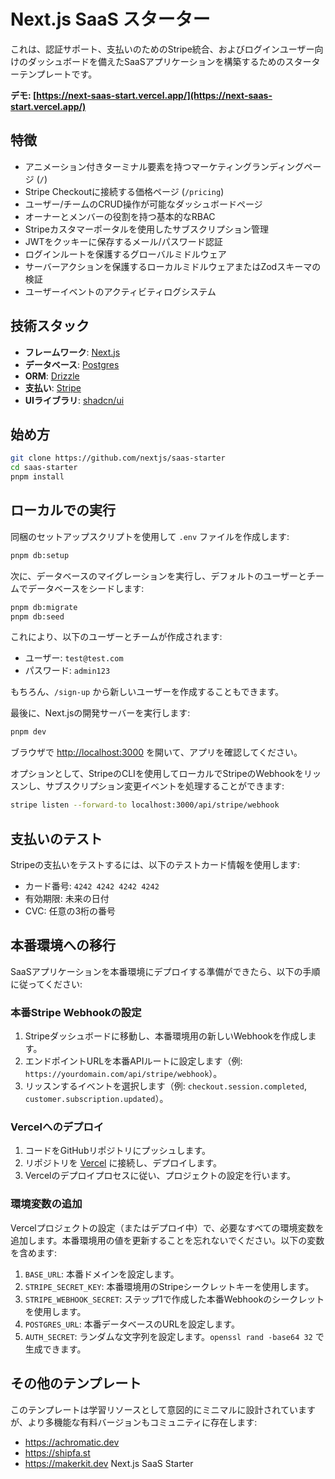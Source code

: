 # Next.js SaaS スターター

これは、認証サポート、支払いのためのStripe統合、およびログインユーザー向けのダッシュボードを備えたSaaSアプリケーションを構築するためのスターターテンプレートです。

**デモ: [https://next-saas-start.vercel.app/](https://next-saas-start.vercel.app/)**

## 特徴

- アニメーション付きターミナル要素を持つマーケティングランディングページ (`/`)
- Stripe Checkoutに接続する価格ページ (`/pricing`)
- ユーザー/チームのCRUD操作が可能なダッシュボードページ
- オーナーとメンバーの役割を持つ基本的なRBAC
- Stripeカスタマーポータルを使用したサブスクリプション管理
- JWTをクッキーに保存するメール/パスワード認証
- ログインルートを保護するグローバルミドルウェア
- サーバーアクションを保護するローカルミドルウェアまたはZodスキーマの検証
- ユーザーイベントのアクティビティログシステム

## 技術スタック

- **フレームワーク**: [Next.js](https://nextjs.org/)
- **データベース**: [Postgres](https://www.postgresql.org/)
- **ORM**: [Drizzle](https://orm.drizzle.team/)
- **支払い**: [Stripe](https://stripe.com/)
- **UIライブラリ**: [shadcn/ui](https://ui.shadcn.com/)

## 始め方

```bash
git clone https://github.com/nextjs/saas-starter
cd saas-starter
pnpm install

```

## ローカルでの実行

同梱のセットアップスクリプトを使用して `.env` ファイルを作成します:

```bash
pnpm db:setup

```

次に、データベースのマイグレーションを実行し、デフォルトのユーザーとチームでデータベースをシードします:

```bash
pnpm db:migrate
pnpm db:seed

```

これにより、以下のユーザーとチームが作成されます:

- ユーザー: `test@test.com`
- パスワード: `admin123`

もちろん、`/sign-up` から新しいユーザーを作成することもできます。

最後に、Next.jsの開発サーバーを実行します:

```bash
pnpm dev

```

ブラウザで [http://localhost:3000](http://localhost:3000) を開いて、アプリを確認してください。

オプションとして、StripeのCLIを使用してローカルでStripeのWebhookをリッスンし、サブスクリプション変更イベントを処理することができます:

```bash
stripe listen --forward-to localhost:3000/api/stripe/webhook

```

## 支払いのテスト

Stripeの支払いをテストするには、以下のテストカード情報を使用します:

- カード番号: `4242 4242 4242 4242`
- 有効期限: 未来の日付
- CVC: 任意の3桁の番号

## 本番環境への移行

SaaSアプリケーションを本番環境にデプロイする準備ができたら、以下の手順に従ってください:

### 本番Stripe Webhookの設定

1. Stripeダッシュボードに移動し、本番環境用の新しいWebhookを作成します。
2. エンドポイントURLを本番APIルートに設定します（例: `https://yourdomain.com/api/stripe/webhook`）。
3. リッスンするイベントを選択します（例: `checkout.session.completed`, `customer.subscription.updated`）。

### Vercelへのデプロイ

1. コードをGitHubリポジトリにプッシュします。
2. リポジトリを [Vercel](https://vercel.com/) に接続し、デプロイします。
3. Vercelのデプロイプロセスに従い、プロジェクトの設定を行います。

### 環境変数の追加

Vercelプロジェクトの設定（またはデプロイ中）で、必要なすべての環境変数を追加します。本番環境用の値を更新することを忘れないでください。以下の変数を含めます:

1. `BASE_URL`: 本番ドメインを設定します。
2. `STRIPE_SECRET_KEY`: 本番環境用のStripeシークレットキーを使用します。
3. `STRIPE_WEBHOOK_SECRET`: ステップ1で作成した本番Webhookのシークレットを使用します。
4. `POSTGRES_URL`: 本番データベースのURLを設定します。
5. `AUTH_SECRET`: ランダムな文字列を設定します。`openssl rand -base64 32` で生成できます。

## その他のテンプレート

このテンプレートは学習リソースとして意図的にミニマルに設計されていますが、より多機能な有料バージョンもコミュニティに存在します:

- https://achromatic.dev
- https://shipfa.st
- https://makerkit.dev Next.js SaaS Starter


